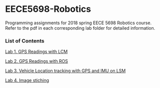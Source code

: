 # EECE5698-Robotics
Programming assignments for 2018 spring EECE 5698 Robotics course. Refer to the pdf in each corresponding lab folder for detailed information.

### List of Contents

[Lab 1. GPS Readings with LCM](https://github.com/amandazhuyilan/EECE5698-Robotics/blob/master/lab1/lab1.pdf) 

[Lab 2. GPS Readings with ROS](https://github.com/amandazhuyilan/EECE5698-Robotics/tree/master/lab2/lab2.pdf)

[Lab 3. Vehicle Location tracking with GPS and IMU on LSM](https://github.com/amandazhuyilan/EECE5698-Robotics/blob/master/lab3/lab3.pdf)

[Lab 4. Image stiching](https://github.com/amandazhuyilan/EECE5698-Robotics/blob/master/lab4/lab4.pdf)
